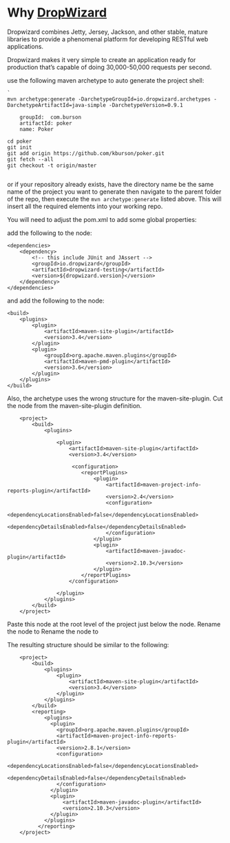 # Why [DropWizard](http://dropwizard.github.io/dropwizard/0.9.1/docs/index.html)


Dropwizard combines Jetty, Jersey, Jackson, and other stable, mature libraries to provide a phenomenal platform for developing RESTful web applications.

Dropwizard makes it very simple to create an application ready for production that’s capable of doing 30,000-50,000 requests per second. 


use the following maven archetype to auto generate the project shell:


    `
    mvn archetype:generate -DarchetypeGroupId=io.dropwizard.archetypes -DarchetypeArtifactId=java-simple -DarchetypeVersion=0.9.1
    
        groupId:  com.burson
        artifactId: poker
        name: Poker
    
    cd poker
    git init
    git add origin https://github.com/kburson/poker.git
    git fetch --all
    git checkout -t origin/master
    `

or if your repository already exists, have the directory name be the same name of the project you want to generate
then navigate to the parent folder of the repo, then execute the `mvn archetype:generate` listed above.
This will insert all the required elements into your working repo.

You will need to adjust the pom.xml to add some global properties:

add the following to the <dependencies> node:

    <dependencies>
        <dependency>
            <!-- this include JUnit and JAssert -->
            <groupId>io.dropwizard</groupId>
            <artifactId>dropwizard-testing</artifactId>
            <version>${dropwizard.version}</version>
        </dependency>
    </dependencies>
      
and add the following to the <build> node:

    <build>
        <plugins>
            <plugin>
                <artifactId>maven-site-plugin</artifactId>
                <version>3.4</version>
            </plugin>
            <plugin>
                <groupId>org.apache.maven.plugins</groupId>
                <artifactId>maven-pmd-plugin</artifactId>
                <version>3.6</version>
            </plugin>
        </plugins>
    </build>
    
    
Also, the archetype uses the wrong structure for the maven-site-plugin. 
Cut the <configuration> node from the maven-site-plugin definition. 

        <project>
            <build>
                <plugins>
                    
                    <plugin>
                        <artifactId>maven-site-plugin</artifactId>
                        <version>3.4</version>
                        
                         <configuration>
                            <reportPlugins>
                                <plugin>
                                    <artifactId>maven-project-info-reports-plugin</artifactId>
                                    <version>2.4</version>
                                    <configuration>
                                        <dependencyLocationsEnabled>false</dependencyLocationsEnabled>
                                        <dependencyDetailsEnabled>false</dependencyDetailsEnabled>
                                    </configuration>
                                </plugin>
                                <plugin>
                                    <artifactId>maven-javadoc-plugin</artifactId>
                                    <version>2.10.3</version>
                                </plugin>
                            </reportPlugins>
                        </configuration>
                        
                    </plugin>
                </plugins>
            </build>
        </project>
        
        
Paste this node at the root level of the project just below the <build> node.
Rename the <configuration> node to <reporting>
Rename the <reportPlugins> node to <plugins>

The resulting structure should be similar to the following:

        <project>
            <build>
                <plugins>
                    <plugin>
                        <artifactId>maven-site-plugin</artifactId>
                        <version>3.4</version>
                    </plugin>
                </plugins>
            </build>
            <reporting>
                <plugins>
                  <plugin>
                    <groupId>org.apache.maven.plugins</groupId>
                    <artifactId>maven-project-info-reports-plugin</artifactId>
                    <version>2.8.1</version>
                    <configuration>
                        <dependencyLocationsEnabled>false</dependencyLocationsEnabled>
                        <dependencyDetailsEnabled>false</dependencyDetailsEnabled>
                    </configuration>
                  </plugin>
                  <plugin>
                      <artifactId>maven-javadoc-plugin</artifactId>
                      <version>2.10.3</version>
                  </plugin>
                </plugins>
              </reporting>
        </project>
